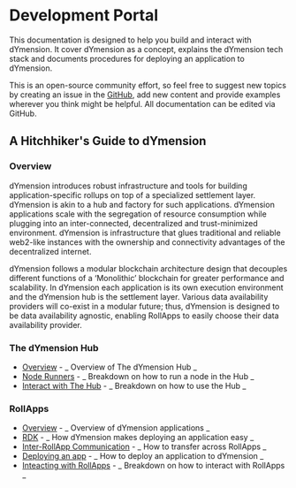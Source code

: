 # Development Portal

This documentation is designed to help you build and interact with dYmension. It cover dYmension as a concept, explains the dYmension tech stack and documents procedures for deploying an application to dYmension.

This is an open-source community effort, so feel free to suggest new topics by creating an issue in the [GitHub](https://github.com/dymensionxyz/docs/issues), add new content and provide examples wherever you think might be helpful. All documentation can be edited via GitHub.

## A Hitchhiker's Guide to dYmension

### Overview

dYmension introduces robust infrastructure and tools for building application-specific rollups on top of a specialized settlement layer. dYmension is akin to a hub and factory for such applications. dYmension applications scale with the segregation of resource consumption while plugging into an inter-connected, decentralized and trust-minimized environment. dYmension is infrastructure that glues traditional and reliable web2-like instances with the ownership and connectivity advantages of the decentralized internet.

dYmension follows a modular blockchain architecture design that decouples different functions of a ‘Monolithic’ blockchain for greater performance and scalability. In dYmension each application is its own execution environment and the dYmension hub is the settlement layer. Various data availability providers will co-exist in a modular future; thus, dYmension is designed to be data availability agnostic, enabling RollApps to easily choose their data availability provider.

### The dYmension Hub

- [Overview](/docs/hub/overview.md) - _ Overview of The dYmension Hub _
- [Node Runners](/docs/hub/node-runner.md) - _ Breakdown on how to run a node in the Hub _
- [Interact with The Hub](/docs/hub/interact.md) - _ Breakdown on how to use the Hub _

### RollApps

- [Overview](/docs/rollapps/overview.md) - _ Overview of dYmension applications _
- [RDK](#) - _ How dYmension makes deploying an application easy _
- [Inter-RollApp Communication](#) - _ How to transfer across RollApps _
- [Deploying an app](#) - _ How to deploy an application to dYmension _
- [Inteacting with RollApps](#) - _ Breakdown on how to interact with RollApps _
